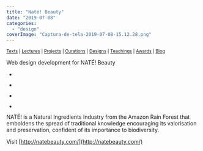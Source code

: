 ```yaml
---
title: "Naté! Beauty"
date: "2019-07-08"
categories: 
  - "design"
coverImage: "Captura-de-tela-2019-07-08-15.12.28.png"
---
```


<small>[Texts](../texts.html) | [Lectures](../lectures.html) | [Projects](../projects.html) | [Curations](../curation.html) | [Designs](../designs.html) | [Teachings](../teachings.html) | [Awards](../awards.html) | <a href="https://readruiz.medium.com/" target="_blank">Blog</a></small>

Web design development for NATÉ! Beauty

- <a href="https://thisismyart.eratudomato.online/wp-content/uploads/sites/11/2019/07/Captura-de-tela-2019-07-08-15.12.28-1024x541.png"><img src="images/Captura-de-tela-2019-07-08-15.12.28-1024x541.png" alt="" /></a>
    
- <a href="https://thisismyart.eratudomato.online/wp-content/uploads/sites/11/2019/07/Captura-de-tela-2019-07-08-15.14.00-1024x539.png"><img src="images/Captura-de-tela-2019-07-08-15.14.00-1024x539.png" alt="" /></a>
    
- <a href="https://thisismyart.eratudomato.online/wp-content/uploads/sites/11/2019/07/Captura-de-tela-2019-07-08-15.14.48-1024x541.png"><img src="images/Captura-de-tela-2019-07-08-15.14.48-1024x541.png" alt="" /></a>
    
- <a href="https://thisismyart.eratudomato.online/wp-content/uploads/sites/11/2019/07/Captura-de-tela-2019-07-08-15.13.48-1024x540.png"><img src="images/Captura-de-tela-2019-07-08-15.13.48-1024x540.png" alt="" /></a>
    

NATÉ! is a Natural Ingredients Industry from the Amazon Rain Forest that emboldens the spread of traditional knowledge encouraging its valorisation and preservation, confident of its importance to biodiversity.

Visit [http://natebeauty.com/](http://natebeauty.com/)
